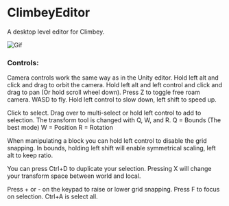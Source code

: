 # ClimbeyEditor
A desktop level editor for Climbey.

![Gif](https://puu.sh/tR41y/de80d43d53.gif)

### Controls:
Camera controls work the same way as in the Unity editor.
Hold left alt and click and drag to orbit the camera.
Hold left alt and left control and click and drag to pan (Or hold scroll wheel down).
Press Z to toggle free roam camera. WASD to fly. Hold left control to slow down, left shift to speed up.

Click to select. Drag over to multi-select or hold left control to add to selection.
The transform tool is changed with Q, W, and R.
Q = Bounds (The best mode)
W = Position
R = Rotation

When manipulating a block you can hold left control to disable the grid snapping.
In bounds, holding left shift will enable symmetrical scaling, left alt to keep ratio.

You can press Ctrl+D to duplicate your selection.
Pressing X will change your transform space between world and local.

Press + or - on the keypad to raise or lower grid snapping.
Press F to focus on selection.
Ctrl+A is select all.
